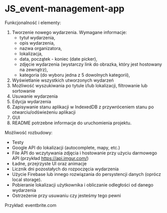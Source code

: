 # JS_event-management-app

Funkcjonalność i elementy:
1) Tworzenie nowego wydarzenia. Wymagane informacje:
    - tytuł wydarzenia,
    - opis wydarzenia,
    - nazwa organizatora,
    - lokalizacja,
    - data, początek - koniec (date picker),
    - zdjęcie wydarzenia (wystarczy link do obrazka, który jest hostowany na zewnątrz),
    - kategoria (do wyboru jedna z 5 dowolnych kategorii),
2) Wyświetlanie wszystkich utworzonych wydarzeń
3) Możliwość wyszukiwania po tytule i/lub lokalizacji, filtrowanie lub sortowanie
4) Usuwanie wydarzenia
5) Edycja wydarzenia
6) Zapisywanie stanu aplikacji w IndexedDB z przywróceniem stanu po otwarciu/odświeżeniu aplikacji 
7) GUI 
8) README potrzebne informacje do uruchomienia projektu.

Możliwość rozbudowy:
- Testy
- Google API do lokalizacji (autocomplete, mapy, etc.)
- File API do wczytywania zdjęcia i hostowanie przy użyciu darmowego API (przykład https://api.imgur.com/)
- Ładne, przejrzyste UI oraz animacje
- Licznik dni pozostałych do rozpoczęcia wydarzenia
- Użycie Firebase lub innego rozwiązania do persystencji danych (oprócz local storage).
- Pobieranie lokalizacji użytkownika i obliczanie odległości od danego wydarzenia
- Ostrzeżenie przy usuwaniu czy jesteśmy tego pewni

Przykład: eventbrite.com
